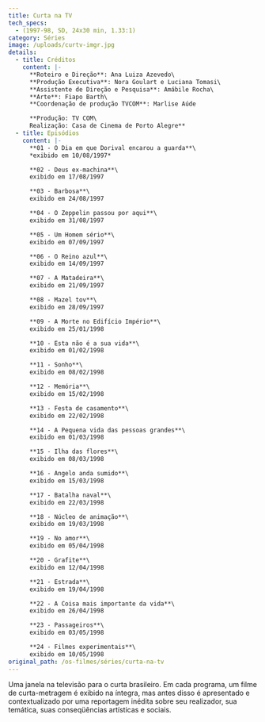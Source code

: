 ```yaml
---
title: Curta na TV
tech_specs:
  - (1997-98, SD, 24x30 min, 1.33:1)
category: Séries
image: /uploads/curtv-imgr.jpg
details:
  - title: Créditos
    content: |-
      **Roteiro e Direção**: Ana Luiza Azevedo\
      **Produção Executiva**: Nora Goulart e Luciana Tomasi\
      **Assistente de Direção e Pesquisa**: Amábile Rocha\
      **Arte**: Fiapo Barth\
      **Coordenação de produção TVCOM**: Marlise Aúde

      **Produção: TV COM\
      Realização: Casa de Cinema de Porto Alegre**
  - title: Episódios
    content: |-
      **01 - O Dia em que Dorival encarou a guarda**\
      *exibido em 10/08/1997*

      **02 - Deus ex-machina**\
      exibido em 17/08/1997

      **03 - Barbosa**\
      exibido em 24/08/1997

      **04 - O Zeppelin passou por aqui**\
      exibido em 31/08/1997

      **05 - Um Homem sério**\
      exibido em 07/09/1997 

      **06 - O Reino azul**\
      exibido em 14/09/1997

      **07 - A Matadeira**\
      exibido em 21/09/1997

      **08 - Mazel tov**\
      exibido em 28/09/1997

      **09 - A Morte no Edifício Império**\
      exibido em 25/01/1998

      **10 - Esta não é a sua vida**\
      exibido em 01/02/1998

      **11 - Sonho**\
      exibido em 08/02/1998

      **12 - Memória**\
      exibido em 15/02/1998

      **13 - Festa de casamento**\
      exibido em 22/02/1998

      **14 - A Pequena vida das pessoas grandes**\
      exibido em 01/03/1998

      **15 - Ilha das flores**\
      exibido em 08/03/1998

      **16 - Angelo anda sumido**\
      exibido em 15/03/1998

      **17 - Batalha naval**\
      exibido em 22/03/1998

      **18 - Núcleo de animação**\
      exibido em 19/03/1998

      **19 - No amor**\
      exibido em 05/04/1998

      **20 - Grafite**\
      exibido em 12/04/1998

      **21 - Estrada**\
      exibido em 19/04/1998

      **22 - A Coisa mais importante da vida**\
      exibido em 26/04/1998

      **23 - Passageiros**\
      exibido em 03/05/1998

      **24 - Filmes experimentais**\
      exibido em 10/05/1998
original_path: /os-filmes/séries/curta-na-tv
---
```

Uma janela na televisão para o curta brasileiro. Em cada programa, um filme de curta-metragem é exibido na íntegra, mas antes disso é apresentado e contextualizado por uma reportagem inédita sobre seu realizador, sua temática, suas conseqüências artísticas e sociais.